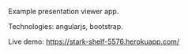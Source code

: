 Example presentation viewer app.

Technologies: angularjs, bootstrap.

Live demo: https://stark-shelf-5576.herokuapp.com/
